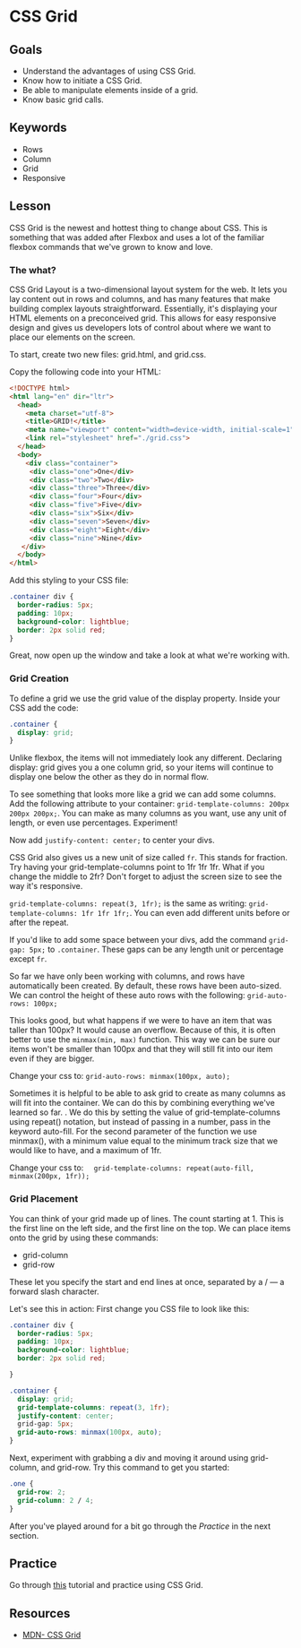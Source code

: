 # CSS Grid

## Goals 
* Understand the advantages of using CSS Grid.
* Know how to initiate a CSS Grid.
* Be able to manipulate elements inside of a grid. 
* Know basic grid calls. 

## Keywords
* Rows
* Column
* Grid 
* Responsive 

## Lesson 

CSS Grid is the newest and hottest thing to change about CSS. This is something that was added after Flexbox and uses a lot of 
the familiar flexbox commands that we've grown to know and love. 

### The what?
CSS Grid Layout is a two-dimensional layout system for the web.
It lets you lay content out in rows and columns, and has many features that make building complex layouts straightforward. 
Essentially, it's displaying your HTML elements on a preconceived grid. This allows for easy responsive design and gives us 
developers lots of control about where we want to place our elements on the screen. 

To start, create two new files: grid.html, and grid.css. 

Copy the following code into your HTML:

```html
<!DOCTYPE html>
<html lang="en" dir="ltr">
  <head>
    <meta charset="utf-8">
    <title>GRID!</title>
    <meta name="viewport" content="width=device-width, initial-scale=1">
    <link rel="stylesheet" href="./grid.css">
  </head>
  <body>
    <div class="container">
     <div class="one">One</div>
     <div class="two">Two</div>
     <div class="three">Three</div>
     <div class="four">Four</div>
     <div class="five">Five</div>
     <div class="six">Six</div>
     <div class="seven">Seven</div>
     <div class="eight">Eight</div>
     <div class="nine">Nine</div>
   </div>
  </body>
</html>

```

Add this styling to your CSS file:


```css
.container div {
  border-radius: 5px;
  padding: 10px;
  background-color: lightblue;
  border: 2px solid red;
}


```

Great, now open up the window and take a look at what we're working with.  

### Grid Creation

To define a grid we use the grid value of the display property. Inside your CSS add the code: 

```css
.container {
  display: grid;
}

```

Unlike flexbox, the items will not immediately look any different. Declaring display: grid gives you a one column grid, so your items will continue to display one below the other as they do in normal flow.

To see something that looks more like a grid we can add some columns. Add the following attribute to your container:
`grid-template-columns: 200px 200px 200px;`. You can make as many columns as you want, use any unit of length, or even use percentages. Experiment! 

Now add `justify-content: center;` to center your divs. 

CSS Grid also gives us a new unit of size called `fr`. This stands for fraction. Try having your grid-template-columns point to 1fr 1fr 1fr. What if you change the middle to 2fr? Don't forget to adjust the screen size to see the way it's responsive.

`grid-template-columns: repeat(3, 1fr);` is the same as writing: `grid-template-columns: 1fr 1fr 1fr;`. You can even add different units before or after the repeat. 

If you'd like to add some space between your divs, add the command `grid-gap: 5px;` to `.container`. These gaps can be any length unit or percentage except `fr`. 

So far we have only been working with columns, and rows have automatically been created. By default, these rows have been auto-sized. We can control the height of these auto rows with the following: `grid-auto-rows: 100px;`

This looks good, but what happens if we were to have an item that was taller than 100px? It would cause an overflow. Because of this, it is often better to use the `minmax(min, max)` function. This way we can be sure our items won't be smaller than 100px and that they will still fit into our item even if they are bigger. 

Change your css to: `grid-auto-rows: minmax(100px, auto);`

Sometimes it is helpful to be able to ask grid to create as many columns as will fit into the container. We can do this by combining everything we've learned so far. . We do this by setting the value of grid-template-columns using repeat() notation, but instead of passing in a number, pass in the keyword auto-fill. For the second parameter of the function we use minmax(), with a minimum value equal to the minimum track size that we would like to have, and a maximum of 1fr.

Change your css to: `  grid-template-columns: repeat(auto-fill, minmax(200px, 1fr));`

### Grid Placement

You can think of your grid made up of lines. The count starting at 1. This is the first line on the left side, and the first line on the top. We can place items onto the grid by using these commands:
* grid-column
* grid-row

These let you specify the start and end lines at once, separated by a / — a forward slash character.

Let's see this in action: 
First change you CSS file to look like this:

```css
.container div {
  border-radius: 5px;
  padding: 10px;
  background-color: lightblue;
  border: 2px solid red;

}

.container {
  display: grid;
  grid-template-columns: repeat(3, 1fr);
  justify-content: center;
  grid-gap: 5px;
  grid-auto-rows: minmax(100px, auto);
}

```

Next, experiment with grabbing a div and moving it around using grid-column, and grid-row. Try this command to get you started:

```css
.one {
  grid-row: 2;
  grid-column: 2 / 4;
}

```

After you've played around for a bit go through the _Practice_ in the next section. 

## Practice 
Go through [this](https://scrimba.com/g/gR8PTE) tutorial and practice using CSS Grid. 

## Resources 
* [MDN- CSS Grid](https://developer.mozilla.org/en-US/docs/Learn/CSS/CSS_layout/Grids)
